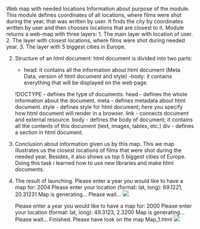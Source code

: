 Web map with needed locations
Information about purpose of the module.
	This module defines coordinates of all locations, where films were shot during the year, that was written by user. It finds the city by coordinates written by user and then chooses locations that are closest to it.
	Module returns a web-map with three layers:
		1. The main layer with location of user.
		2. The layer with closest locations, where films were shot during needed year.
		3. The layer with 5 biggest cities in Europe.

2. Structure of an html document:
	html document is divided into two parts:
	- head: it contains all the information about html document (Meta Data, version of html document and style)
	-body: it contains everything that will be displayed on the web page.


	!DOCTYPE - defines the type of documents.
	head - defines the whole information about the document.
	meta - defines metadata about html document.
	style - defines style for html document; here you specify how html document will render in a browser.
	link - connects document and external resource.
	body - defines the body of document; it contains all the contents of this document (text, images, tables, etc.)
	div - defines a section in html document.

3. Conclusion about information given us by this map.
	This we map illustrates us the closest locations of films that were shot during the needed year.
	Besides, it also shows us top 5 biggest cities of Europe.
	Doing this task i learned how to use new libraries and make html documents.

4. The result of launching.
    Please enter a year you would like to have a map for: 2004
    Please enter your location (format: lat, long): 69.1221, 20.31231
    Map is generating...
    Please wait...
    ![](example_1.png)

    Please enter a year you would like to have a map for: 2000
    Please enter your location (format: lat, long): 49.3123, 2.3200
    Map is generating...
    Please wait...
    Finished. Please have look on the map Map_1.html
    ![](example_2.png)
